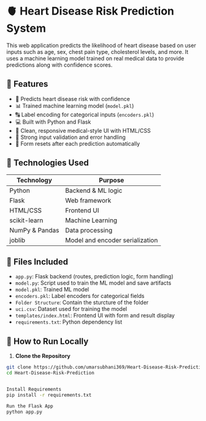 # 🫀 Heart Disease Risk Prediction System

This web application predicts the likelihood of heart disease based on user inputs such as age, sex, chest pain type, cholesterol levels, and more. It uses a machine learning model trained on real medical data to provide predictions along with confidence scores.

## 🚀 Features

- 🏥 Predicts heart disease risk with confidence
- 📊 Trained machine learning model (`model.pkl`)
- 🔠 Label encoding for categorical inputs (`encoders.pkl`)
- 💻 Built with Python and Flask
- 🎨 Clean, responsive medical-style UI with HTML/CSS
- 🧼 Strong input validation and error handling
- 🔁 Form resets after each prediction automatically

## 🧠 Technologies Used

| Technology      | Purpose                           |
|-----------------|-----------------------------------|
| Python          | Backend & ML logic                |
| Flask           | Web framework                     |
| HTML/CSS        | Frontend UI                       |
| scikit-learn    | Machine Learning                  |
| NumPy & Pandas  | Data processing                   |
| joblib          | Model and encoder serialization   |

## 📂 Files Included

- `app.py`: Flask backend (routes, prediction logic, form handling)
- `model.py`: Script used to train the ML model and save artifacts
- `model.pkl`: Trained ML model
- `encoders.pkl`: Label encoders for categorical fields
- `Folder Structure`: Contain the sturcture of the folder
- `uci.csv`: Dataset used for training the model
- `templates/index.html`: Frontend UI with form and result display
- `requirements.txt`: Python dependency list

## 🧪 How to Run Locally

1. **Clone the Repository**

```bash
git clone https://github.com/umarsubhani369/Heart-Disease-Risk-Prediction.git
cd Heart-Disease-Risk-Prediction


Install Requirements
pip install -r requirements.txt

Run the Flask App
python app.py

